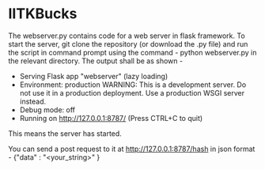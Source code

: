 # IITKBucks

The webserver.py contains code for a web server in flask framework. To start the server, git clone the repository (or download the .py file) and run the script in command prompt using the command - python webserver.py in the relevant directory. 
The output shall be as shown - 
* Serving Flask app "webserver" (lazy loading)
* Environment: production
  WARNING: This is a development server. Do not use it in a production deployment.
  Use a production WSGI server instead.
* Debug mode: off
* Running on http://127.0.0.1:8787/ (Press CTRL+C to quit)

This means the server has started. 

You can send a post request to it at http://127.0.0.1:8787/hash in json format - {"data" : "<your_string>" }
